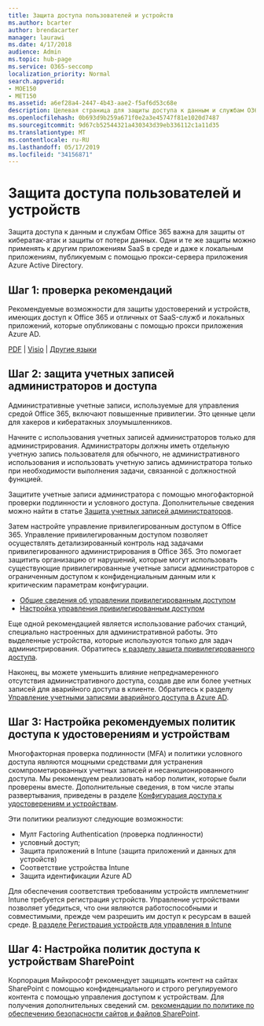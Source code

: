 ```yaml
---
title: Защита доступа пользователей и устройств
ms.author: bcarter
author: brendacarter
manager: laurawi
ms.date: 4/17/2018
audience: Admin
ms.topic: hub-page
ms.service: O365-seccomp
localization_priority: Normal
search.appverid:
- MOE150
- MET150
ms.assetid: a6ef28a4-2447-4b43-aae2-f5af6d53c68e
description: Целевая страница для защиты доступа к данным и службам O365
ms.openlocfilehash: 0b693d9b259a671f0e2a3e45747f81e1020d7487
ms.sourcegitcommit: 9d67cb52544321a430343d39eb336112c1a11d35
ms.translationtype: MT
ms.contentlocale: ru-RU
ms.lasthandoff: 05/17/2019
ms.locfileid: "34156871"
---
```

# <a name="protect-user-and-device-access"></a>Защита доступа пользователей и устройств

Защита доступа к данным и службам Office 365 важна для защиты от кибератак-атак и защиты от потери данных. Одни и те же защиты можно применять к другим приложениям SaaS в среде и даже к локальным приложениям, публикуемым с помощью прокси-сервера приложения Azure Active Directory.
  
## <a name="step-1-review-recommendations"></a>Шаг 1: проверка рекомендаций

Рекомендуемые возможности для защиты удостоверений и устройств, имеющих доступ к Office 365 и отличных от SaaS-служб и локальных приложений, которые опубликованы с помощью прокси приложения Azure AD.
  
[PDF](https://go.microsoft.com/fwlink/p/?linkid=841656) | [Visio](https://go.microsoft.com/fwlink/p/?linkid=841657) | [Другие языки](https://www.microsoft.com/download/details.aspx?id=55032)
  
## <a name="step-2-protect-administrator-accounts-and-access"></a>Шаг 2: защита учетных записей администраторов и доступа
Административные учетные записи, используемые для управления средой Office 365, включают повышенные привилегии. Это ценные цели для хакеров и кибератакных злоумышленников. 

Начните с использования учетных записей администраторов только для администрирования. Администраторы должны иметь отдельную учетную запись пользователя для обычного, не административного использования и использовать учетную запись администратора только при необходимости выполнения задачи, связанной с должностной функцией.

Защитите учетные записи администратора с помощью многофакторной проверки подлинности и условного доступа. Дополнительные сведения можно найти в статье [Защита учетных записей администраторов](https://docs.microsoft.com/en-us/microsoft-365/enterprise/identity-access-prerequisites#protecting-administrator-accounts). 

Затем настройте управление привилегированным доступом в Office 365. Управление привилегированным доступом позволяет осуществлять детализированный контроль над задачами привилегированного администрирования в Office 365. Это помогает защитить организацию от нарушений, которые могут использовать существующие привилегированные учетные записи администраторов с ограниченным доступом к конфиденциальным данным или к критическим параметрам конфигурации.

- [Общие сведения об управлении привилегированным доступом](privileged-access-management-overview.md)
- [Настройка управления привилегированным доступом](privileged-access-management-configuration.md)

Еще одной рекомендацией является использование рабочих станций, специально настроенных для административной работы. Это выделенные устройства, которые используются только для задач администрирования. Обратитесь [к разделу защита привилегированного доступа](https://docs.microsoft.com/en-us/windows-server/identity/securing-privileged-access/securing-privileged-access).

Наконец, вы можете уменьшить влияние непреднамеренного отсутствия административного доступа, создав две или более учетных записей для аварийного доступа в клиенте. Обратитесь к разделу [Управление учетными записями аварийного доступа в Azure AD](https://docs.microsoft.com/en-us/azure/active-directory/users-groups-roles/directory-emergency-access). 

## <a name="step-3-configure-recommended-identity-and-device-access-policies"></a>Шаг 3: Настройка рекомендуемых политик доступа к удостоверениям и устройствам
Многофакторная проверка подлинности (MFA) и политики условного доступа являются мощными средствами для устранения скомпрометированных учетных записей и несанкционированного доступа. Мы рекомендуем реализовать набор политик, которые были проверены вместе. Дополнительные сведения, в том числе этапы развертывания, приведены в разделе [Конфигурация доступа к удостоверениям и устройствам](https://docs.microsoft.com/en-us/microsoft-365/enterprise/microsoft-365-policies-configurations).

 Эти политики реализуют следующие возможности:
- Мулт Factoring Authentication (проверка подлинности)
- условный доступ;
- Защита приложений в Intune (защита приложений и данных для устройств)
- Соответствие устройства Intune
- Защита идентификации Azure AD

Для обеспечения соответствия требованиям устройств имплеметнинг Intune требуется регистрация устройств. Управление устройствами позволяет убедиться, что они являются работоспособными и совместимыми, прежде чем разрешить им доступ к ресурсам в вашей среде. [В разделе Регистрация устройств для управления в Intune](https://docs.microsoft.com/intune-classic/deploy-use/enroll-devices-in-microsoft-intune)

## <a name="step-4-configure-sharepoint-device-access-policies"></a>Шаг 4: Настройка политик доступа к устройствам SharePoint

Корпорация Майкрософт рекомендует защищать контент на сайтах SharePoint с помощью конфиденциального и строго регулируемого контента с помощью управления доступом к устройствам. Для получения дополнительных сведений см. [рекомендации по политике по обеспечению безопасности сайтов и файлов SharePoint](https://docs.microsoft.com/en-us/microsoft-365/enterprise/sharepoint-file-access-policies).



    

